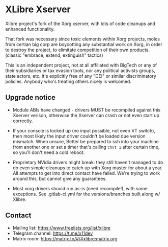 XLibre Xserver
===============

Xlibre project's fork of the Xorg xserver, with lots of code cleanups
and enhanced functionality.

That fork was necessary since toxic elements within Xorg projects, moles
from certian big corp are boycotting any substantial work on Xorg, in order
to destroy the project, to elimitate competition of their own products.
(classic "embrace, extend, extinguish" tactics)

This is an independent project, not at all affiliated with BigTech or any
of their subsidiaries or tax evasion tools, nor any political activists
groups, state actors, etc. It's explicitly free of any "DEI" or similar
discriminatory policies. Anybody who's treating others nicely is welcomed.


Upgrade notice
--------------

* Module ABIs have changed - drivers MUST be recompiled against this Xserver
  verison, otherwise the Xserver can crash or not even start up correctly.

* If your console is locked up (no input possible, not even VT switch), then
  most likely the input driver couldn't be loaded due version mismatch.
  When unsure, Better be prepared to ssh into your machine from another one
  or set a timer that's calling `chvt 1` after certain time, so you'll don't
  need a cold reboot.

* Proprietary NVidia drivers might break: they still haven't managed to do
  do even simple cleanups to catch up with Xorg master for about a year.
  All attempts to get into direct contact have failed. We're trying to work
  around this, but cannot give any guarantees.

* Most xorg drivers should run as-is (need recompile!), with some exceptions.
  See .gitlab-ci.yml for the versions/branches built along w/ Xlibre.


Contact
-------

* Mailing list: https://www.freelists.org/list/xlibre
* Telegram channel: https://t.me/x11dev
* Matrix room: https://matrix.to/#/#xlibre:matrix.org
